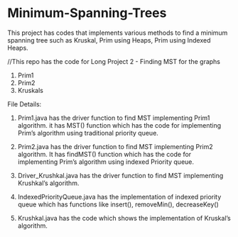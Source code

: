 # Minimum-Spanning-Trees
This project has codes that implements various methods to find a minimum spanning tree such as Kruskal, Prim using Heaps, Prim using Indexed Heaps.


//This repo has the code for Long Project 2 - Finding MST for the graphs

1. Prim1
2. Prim2 
3. Kruskals

File Details:

1) Prim1.java has the driver function to find MST implementing Prim1 algorithm.
it has MST() function which has the code for implementing Prim’s algorithm using traditional priority queue.

2) Prim2.java has the driver function to find MST implementing Prim2 algorithm. It has findMST() function which has the code for implementing Prim’s algorithm using indexed Priority queue.

3) Driver_Krushkal.java has the driver function to find MST implementing Krushkal’s algorithm.

4) IndexedPriorityQueue.java has the implementation of indexed priority queue which has functions like insert(), removeMin(), decreaseKey()

5) Krushkal.java has the code which shows the implementation of Kruskal’s algorithm.

